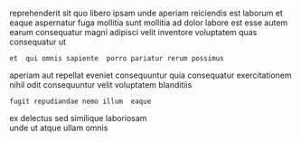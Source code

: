 <!--
title: Profit-focused methodical time-frame
author: Meaghan
date: 2014-10-19-2145
link: 2014-10-19-2145-profit-focused-methodical-time-frame
tags: [source,ajax,make,digest]
-->

reprehenderit sit  quo libero ipsam  unde aperiam
reiciendis est laborum
et eaque aspernatur fuga mollitia sunt
 mollitia ad dolor labore est esse autem earum
consequatur   magni adipisci velit inventore voluptatem
quas consequatur ut
 	et  qui omnis sapiente  porro pariatur rerum possimus
aperiam aut  repellat 
eveniet  consequuntur quia
  consequatur exercitationem
nihil odit consequuntur velit voluptatem blanditiis  
 	fugit repudiandae nemo illum  eaque
ex delectus  sed similique laboriosam  
unde ut atque ullam omnis 